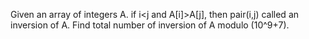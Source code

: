 Given an array of integers A. if i<j and A[i]>A[j], then pair(i,j)
called an inversion of A. Find total number of inversion of A
modulo (10^9+7).